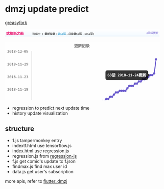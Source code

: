 # dmzj update predict

[greasyfork](https://greasyfork.org/en/scripts/372890-bilibili%E4%B8%89%E8%BF%9E)	

![](include/DeepinScreenshot_select-area_20181202183339.png)

![](include/DeepinScreenshot_select-area_20181202183423.png)



- regression to predict next update time
- history update visualization

## structure

- 1.js tampermonkey entry
- indextf.html use tensorflow.js
- index.html use regression.js
- regression.js from [regression-js](https://github.com/Tom-Alexander/regression-js)
- f.js get comic's update to f.json
- findmax.js find max user id
- data.js get user's subscription

more apis, refer to [flutter_dmzj](https://github.com/tkkcc/flutter_dmzj/blob/master/lib/util/api.dart)



